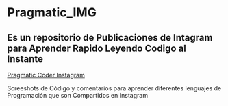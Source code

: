 # Pragmatic_IMG
## Es un repositorio de Publicaciones de Intagram para Aprender Rapido Leyendo Codigo al Instante
[Pragmatic Coder Instagram](https://www.instagram.com/zelechos/)

Screeshots de Código y comentarios para aprender diferentes lenguajes de Programación que son Compartidos en Instagram
